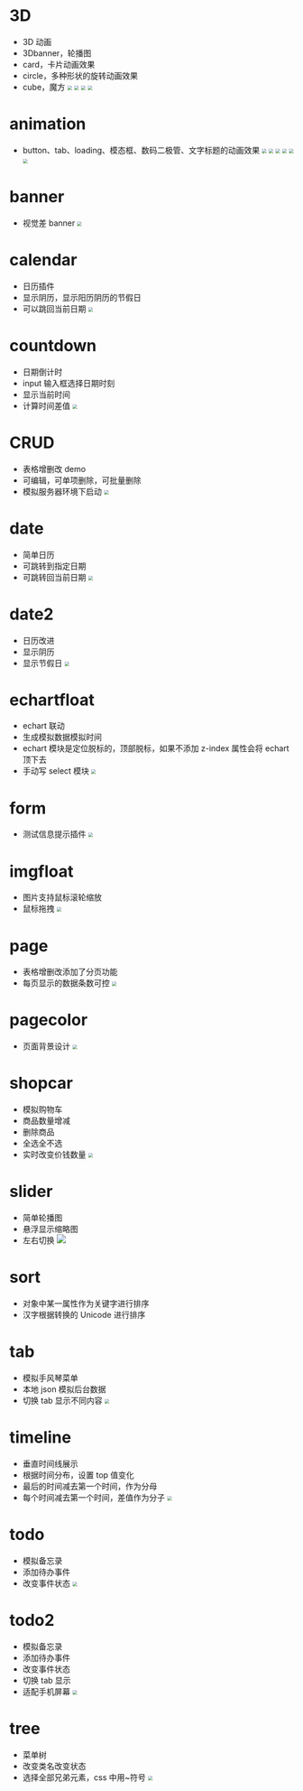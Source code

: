 # 3D

- 3D 动画
- 3Dbanner，轮播图
- card，卡片动画效果
- circle，多种形状的旋转动画效果
- cube，魔方
  <img src="./readmeimg/img016.png" style="zoom:50%;">
  <img src="./readmeimg/img017.png" style="zoom:50%;">
  <img src="./readmeimg/img018.png" style="zoom:50%;">
  <img src="./readmeimg/img019.png" style="zoom:50%;">

# animation

- button、tab、loading、模态框、数码二极管、文字标题的动画效果
  <img src="./readmeimg/img020.png" style="zoom:50%;">
  <img src="./readmeimg/img021.png" style="zoom:50%;">
  <img src="./readmeimg/img022.png" style="zoom:50%;">
  <img src="./readmeimg/img023.png" style="zoom:50%;">
  <img src="./readmeimg/img024.png" style="zoom:50%;">
  <img src="./readmeimg/img028.png" style="zoom:50%;">

# banner

- 视觉差 banner
  <img src="./readmeimg/img025.png" style="zoom:50%;">

# calendar

- 日历插件
- 显示阴历，显示阳历阴历的节假日
- 可以跳回当前日期
  <img src="./readmeimg/img001.png" style="zoom:50%;">

# countdown

- 日期倒计时
- input 输入框选择日期时刻
- 显示当前时间
- 计算时间差值
  <img src="./readmeimg/img009.png" style="zoom:50%;">

# CRUD

- 表格增删改 demo
- 可编辑，可单项删除，可批量删除
- 模拟服务器环境下启动
  <img src="./readmeimg/img002.png" style="zoom:50%;">

# date

- 简单日历
- 可跳转到指定日期
- 可跳转回当前日期
  <img src="./readmeimg/img014.png" style="zoom:50%;">

# date2

- 日历改进
- 显示阴历
- 显示节假日
  <img src="./readmeimg/img015.png" style="zoom:50%;">

# echartfloat

- echart 联动
- 生成模拟数据模拟时间
- echart 模块是定位脱标的，顶部脱标，如果不添加 z-index 属性会将 echart 顶下去
- 手动写 select 模块
  <img src="./readmeimg/img012.png" style="zoom:50%;">

# form

- 测试信息提示插件
  <img src="./readmeimg/img026.png" style="zoom:50%;">

# imgfloat

- 图片支持鼠标滚轮缩放
- 鼠标拖拽
  <img src="./readmeimg/img003.png" style="zoom:50%;">

# page

- 表格增删改添加了分页功能
- 每页显示的数据条数可控
  <img src="./readmeimg/img010.png" style="zoom:50%;">

# pagecolor

- 页面背景设计
  <img src="./readmeimg/img027.png" style="zoom:50%;">

# shopcar

- 模拟购物车
- 商品数量增减
- 删除商品
- 全选全不选
- 实时改变价钱数量
  <img src="./readmeimg/img004.png" style="zoom:50%;">

# slider

- 简单轮播图
- 悬浮显示缩略图
- 左右切换
  <img src="./readmeimg/img008.png" style="zoom:100%;">

# sort

- 对象中某一属性作为关键字进行排序
- 汉字根据转换的 Unicode 进行排序

# tab

- 模拟手风琴菜单
- 本地 json 模拟后台数据
- 切换 tab 显示不同内容
  <img src="./readmeimg/img007.png" style="zoom:50%;">

# timeline

- 垂直时间线展示
- 根据时间分布，设置 top 值变化
- 最后的时间减去第一个时间，作为分母
- 每个时间减去第一个时间，差值作为分子
  <img src="./readmeimg/img011.png" style="zoom:50%;">

# todo

- 模拟备忘录
- 添加待办事件
- 改变事件状态
  <img src="./readmeimg/img005.png" style="zoom:50%;">

# todo2

- 模拟备忘录
- 添加待办事件
- 改变事件状态
- 切换 tab 显示
- 适配手机屏幕
  <img src="./readmeimg/img006.png" style="zoom:50%;">

# tree

- 菜单树
- 改变类名改变状态
- 选择全部兄弟元素，css 中用~符号
  <img src="./readmeimg/img013.png" style="zoom:50%;">
